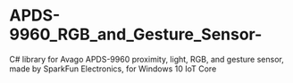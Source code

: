 # APDS-9960_RGB_and_Gesture_Sensor-
C# library for Avago APDS-9960 proximity, light, RGB, and gesture sensor, made by SparkFun Electronics, for Windows 10 IoT Core
